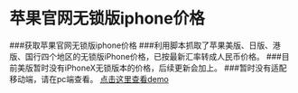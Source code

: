# 苹果官网无锁版iphone价格

###获取苹果官网无锁版iphone价格
###利用脚本抓取了苹果美版、日版、港版、国行四个地区的无锁版iPhone价格，已按最新汇率转成人民币价格。
###目前美版暂时没有iPhoneX无锁版本的价格，后续更新会加上。
###暂时没有适配移动端，请在pc端查看。
[点击这里查看demo](https://sunbf1987.github.io/css_demo/checkbox/checkbox.html "checkbox美化")

